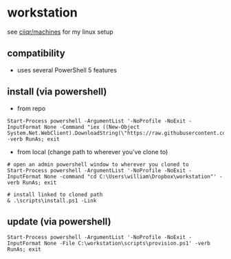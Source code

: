 # workstation

see [ciiqr/machines](https://github.com/ciiqr/machines) for my linux setup

## compatibility
* uses several PowerShell 5 features

## install (via powershell)

* from repo
```
Start-Process powershell -ArgumentList '-NoProfile -NoExit -InputFormat None -Command "iex ((New-Object System.Net.WebClient).DownloadString(\"https://raw.githubusercontent.com/ciiqr/workstation/master/scripts/install.ps1\"))"' -verb RunAs; exit
```

* from local (change path to wherever you've clone to)
```
# open an admin powershell window to wherever you cloned to
Start-Process powershell -ArgumentList '-NoProfile -NoExit -InputFormat None -command "cd C:\Users\william\Dropbox\workstation"' -verb RunAs; exit

# install linked to cloned path
& .\scripts\install.ps1 -Link
```

## update (via powershell)
```
Start-Process powershell -ArgumentList '-NoProfile -NoExit -InputFormat None -File C:\workstation\scripts\provision.ps1' -verb RunAs; exit
```
